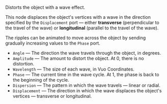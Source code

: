 Distorts the object with a wave effect.

This node displaces the object's vertices with a wave in the direction specified by the `Displacement` port — either **transverse** (perpendicular to the travel of the wave) or **longitudinal** (parallel to the travel of the wave).

The ripples can be animated to move across the object by sending gradually increasing values to the `Phase` port.

   - `Angle` — The direction the wave travels through the object, in degrees.
   - `Amplitude` — The amount to distort the object. At 0, there is no distortion.
   - `Wavelength` — The size of each wave, in Vuo Coordinates.
   - `Phase` — The current time in the wave cycle. At 1, the phase is back to the beginning of the cycle.
   - `Dispersion` — The pattern in which the wave travels — linear or radial.
   - `Displacement` — The direction in which the wave displaces the object's vertices — transverse or longitudinal.
